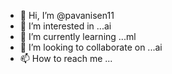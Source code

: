 - 👋 Hi, I’m @pavanisen11
- 👀 I’m interested in ...ai
- 🌱 I’m currently learning ...ml
- 💞️ I’m looking to collaborate on ...ai
- 📫 How to reach me ...

<!---
pavanisen11/pavanisen11 is a ✨ special ✨ repository because its `README.md` (this file) appears on your GitHub profile.
You can click the Preview link to take a look at your changes.
--->
